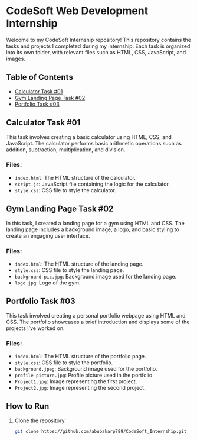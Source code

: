 # CodeSoft Web Development Internship

Welcome to my CodeSoft Internship repository! This repository contains the tasks and projects I completed during my internship. Each task is organized into its own folder, with relevant files such as HTML, CSS, JavaScript, and images.

## Table of Contents
- [Calculator Task #01](#calculator-task-01)
- [Gym Landing Page Task #02](#gym-landing-page-task-02)
- [Portfolio Task #03](#portfolio-task-03)

## Calculator Task #01

This task involves creating a basic calculator using HTML, CSS, and JavaScript. The calculator performs basic arithmetic operations such as addition, subtraction, multiplication, and division.

### Files:
- `index.html`: The HTML structure of the calculator.
- `script.js`: JavaScript file containing the logic for the calculator.
- `style.css`: CSS file to style the calculator.

## Gym Landing Page Task #02

In this task, I created a landing page for a gym using HTML and CSS. The landing page includes a background image, a logo, and basic styling to create an engaging user interface.

### Files:
- `index.html`: The HTML structure of the landing page.
- `style.css`: CSS file to style the landing page.
- `background-pic.jpg`: Background image used for the landing page.
- `logo.jpg`: Logo of the gym.

## Portfolio Task #03

This task involved creating a personal portfolio webpage using HTML and CSS. The portfolio showcases a brief introduction and displays some of the projects I’ve worked on.

### Files:
- `index.html`: The HTML structure of the portfolio page.
- `style.css`: CSS file to style the portfolio.
- `background.jpeg`: Background image used for the portfolio.
- `profile-picture.jpg`: Profile picture used in the portfolio.
- `Project1.jpg`: Image representing the first project.
- `Project2.jpg`: Image representing the second project.

## How to Run

1. Clone the repository:
   ```bash
   git clone https://github.com/abubakarp789/CodeSoft_Internship.git
